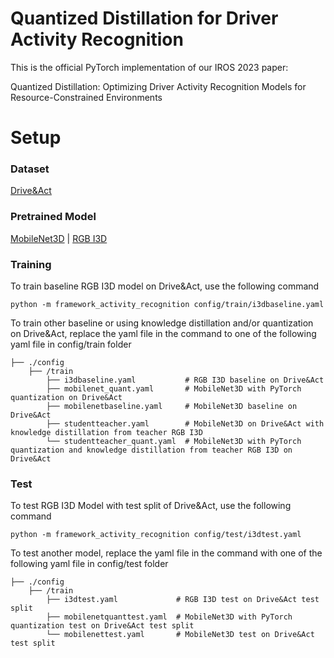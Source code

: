 # Quantized Distillation for Driver Activity Recognition

This is the official PyTorch implementation of our IROS 2023 paper:

Quantized Distillation: Optimizing Driver Activity Recognition Models for Resource-Constrained Environments


# Setup

### Dataset
[Drive&Act](https://driveandact.com/)

### Pretrained Model
[MobileNet3D](https://drive.google.com/drive/folders/1eggpkmy_zjb62Xra6kQviLa67vzP_FR8) | [RGB I3D](https://github.com/hassony2/kinetics_i3d_pytorch/tree/master/model)

### Training
To train baseline RGB I3D model on Drive&Act, use the following command
```
python -m framework_activity_recognition config/train/i3dbaseline.yaml
```
To train other baseline or using knowledge distillation and/or quantization on Drive&Act, replace the yaml file in the command to one of the following yaml file in config/train folder

```
├── ./config
    ├── /train
        ├── i3dbaseline.yaml           # RGB I3D baseline on Drive&Act
        ├── mobilenet_quant.yaml       # MobileNet3D with PyTorch quantization on Drive&Act
        ├── mobilenetbaseline.yaml     # MobileNet3D baseline on Drive&Act
        ├── studentteacher.yaml        # MobileNet3D on Drive&Act with knowledge distillation from teacher RGB I3D
        └── studentteacher_quant.yaml  # MobileNet3D with PyTorch quantization and knowledge distillation from teacher RGB I3D on Drive&Act
```

### Test
To test RGB I3D Model with test split of Drive&Act, use the following command
```
python -m framework_activity_recognition config/test/i3dtest.yaml
```
To test another model, replace the yaml file in the command with one of the following yaml file in config/test folder

```
├── ./config
    ├── /train
        ├── i3dtest.yaml             # RGB I3D test on Drive&Act test split
        ├── mobilenetquanttest.yaml  # MobileNet3D with PyTorch quantization test on Drive&Act test split
        └── mobilenettest.yaml       # MobileNet3D test on Drive&Act test split
```

